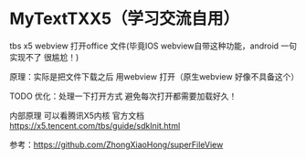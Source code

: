 # MyTextTXX5（学习交流自用）
tbs x5 webview 打开office 文件(毕竟IOS webview自带这种功能，android 一句实现不了 很尴尬！)

原理：实际是把文件下载之后 用webview 打开（原生webview 好像不具备这个）

TODO 优化：处理一下打开方式  避免每次打开都需要加载好久！

内部原理 可以看腾讯X5内核 官方文档 https://x5.tencent.com/tbs/guide/sdkInit.html

参考：https://github.com/ZhongXiaoHong/superFileView
                                                                                 
